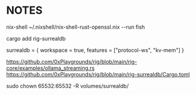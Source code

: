 # NOTES

nix-shell ~/.nixshell/nix-shell-rust-openssl.nix --run fish

cargo add rig-surrealdb

surrealdb = { workspace = true, features = ["protocol-ws", "kv-mem"] }

https://github.com/0xPlaygrounds/rig/blob/main/rig-core/examples/ollama_streaming.rs
https://github.com/0xPlaygrounds/rig/blob/main/rig-surrealdb/Cargo.toml

sudo chown 65532:65532 -R volumes/surrealdb/